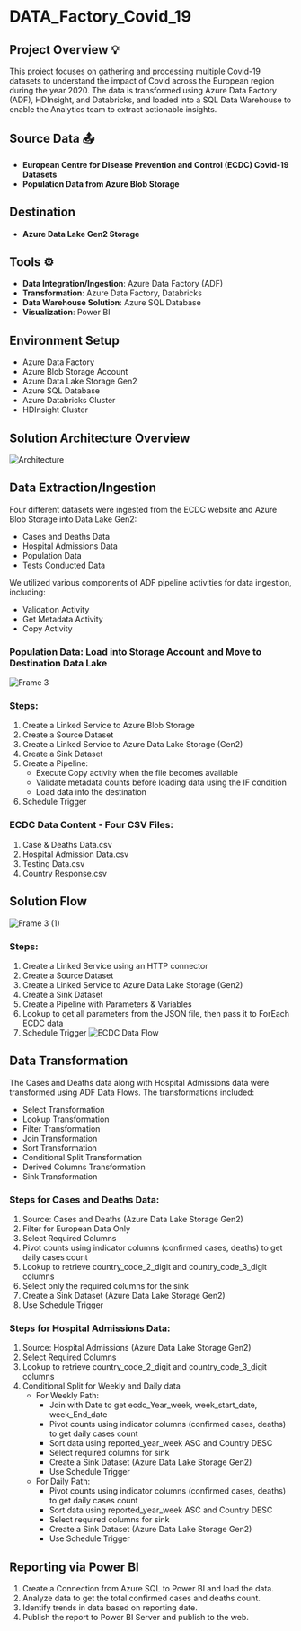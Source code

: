 # DATA_Factory_Covid_19

## Project Overview 💡
This project focuses on gathering and processing multiple Covid-19 datasets to understand the impact of Covid across the European region during the year 2020. The data is transformed using Azure Data Factory (ADF), HDInsight, and Databricks, and loaded into a SQL Data Warehouse to enable the Analytics team to extract actionable insights.

## Source Data 📤
- **European Centre for Disease Prevention and Control (ECDC) Covid-19 Datasets**
- **Population Data from Azure Blob Storage**

## Destination
- **Azure Data Lake Gen2 Storage**

## Tools ⚙
- **Data Integration/Ingestion**: Azure Data Factory (ADF)
- **Transformation**: Azure Data Factory, Databricks
- **Data Warehouse Solution**: Azure SQL Database
- **Visualization**: Power BI

## Environment Setup
- Azure Data Factory
- Azure Blob Storage Account
- Azure Data Lake Storage Gen2
- Azure SQL Database
- Azure Databricks Cluster
- HDInsight Cluster

## Solution Architecture Overview
![Architecture](https://github.com/user-attachments/assets/f5ada80c-25f1-420a-8251-328f3e8baeb3)

## Data Extraction/Ingestion
Four different datasets were ingested from the ECDC website and Azure Blob Storage into Data Lake Gen2:
- Cases and Deaths Data
- Hospital Admissions Data
- Population Data
- Tests Conducted Data

We utilized various components of ADF pipeline activities for data ingestion, including:
- Validation Activity
- Get Metadata Activity
- Copy Activity

### Population Data: Load into Storage Account and Move to Destination Data Lake
![Frame 3](https://github.com/user-attachments/assets/ddbaf67b-4a3b-4f78-8b3f-4bfb844ed4a6)

### Steps:
1. Create a Linked Service to Azure Blob Storage
2. Create a Source Dataset
3. Create a Linked Service to Azure Data Lake Storage (Gen2)
4. Create a Sink Dataset
5. Create a Pipeline:
   - Execute Copy activity when the file becomes available
   - Validate metadata counts before loading data using the IF condition
   - Load data into the destination
6. Schedule Trigger

### ECDC Data Content - Four CSV Files:
1. Case & Deaths Data.csv
2. Hospital Admission Data.csv
3. Testing Data.csv
4. Country Response.csv

## Solution Flow
![Frame 3 (1)](https://github.com/user-attachments/assets/d904b907-45fc-42df-9df8-5a0d11a448bd)

### Steps:
1. Create a Linked Service using an HTTP connector
2. Create a Source Dataset
3. Create a Linked Service to Azure Data Lake Storage (Gen2)
4. Create a Sink Dataset
5. Create a Pipeline with Parameters & Variables
6. Lookup to get all parameters from the JSON file, then pass it to ForEach ECDC data
7. Schedule Trigger
![ECDC Data Flow](https://github.com/user-attachments/assets/4c5a16df-ae65-4416-8c9c-416a8f45b31b)

## Data Transformation
The Cases and Deaths data along with Hospital Admissions data were transformed using ADF Data Flows. The transformations included:

- Select Transformation
- Lookup Transformation
- Filter Transformation
- Join Transformation
- Sort Transformation
- Conditional Split Transformation
- Derived Columns Transformation
- Sink Transformation

### Steps for Cases and Deaths Data:
1. Source: Cases and Deaths (Azure Data Lake Storage Gen2)
2. Filter for European Data Only
3. Select Required Columns
4. Pivot counts using indicator columns (confirmed cases, deaths) to get daily cases count
5. Lookup to retrieve country_code_2_digit and country_code_3_digit columns
6. Select only the required columns for the sink
7. Create a Sink Dataset (Azure Data Lake Storage Gen2)
8. Use Schedule Trigger

### Steps for Hospital Admissions Data:
1. Source: Hospital Admissions (Azure Data Lake Storage Gen2)
2. Select Required Columns
3. Lookup to retrieve country_code_2_digit and country_code_3_digit columns
4. Conditional Split for Weekly and Daily data
   - For Weekly Path:
     - Join with Date to get ecdc_Year_week, week_start_date, week_End_date
     - Pivot counts using indicator columns (confirmed cases, deaths) to get daily cases count
     - Sort data using reported_year_week ASC and Country DESC
     - Select required columns for sink
     - Create a Sink Dataset (Azure Data Lake Storage Gen2)
     - Use Schedule Trigger
   - For Daily Path:
     - Pivot counts using indicator columns (confirmed cases, deaths) to get daily cases count
     - Sort data using reported_year_week ASC and Country DESC
     - Select required columns for sink
     - Create a Sink Dataset (Azure Data Lake Storage Gen2)
     - Use Schedule Trigger

## Reporting via Power BI
1. Create a Connection from Azure SQL to Power BI and load the data.
2. Analyze data to get the total confirmed cases and deaths count.
3. Identify trends in data based on reporting date.
4. Publish the report to Power BI Server and publish to the web.
